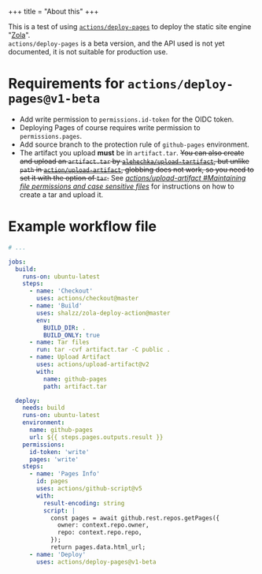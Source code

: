 +++
title = "About this"
+++

This is a test of using [`actions/deploy-pages`](https://github.com/actions/deploy-pages) to deploy the static site engine "[Zola](https://www.getzola.org/)".  
`actions/deploy-pages` is a beta version, and the API used is not yet documented, it is not suitable for production use.

<!-- more -->

# Requirements for `actions/deploy-pages@v1-beta`
- Add write permission to `permissions.id-token` for the OIDC token.
- Deploying Pages of course requires write permission to `permissions.pages`.
- Add source branch to the protection rule of `github-pages` environment.
- The artifact you upload **must** be in `artifact.tar`. ~~You can also create and upload an `artifact.tar` by [`alehechka/upload-tartifact`](https://github.com/alehechka/upload-tartifact),  but unlike `path` in [`action/upload-artifact`](https://github.com/action/upload-artifact), globbing does not work, so you need to set it with the option of `tar`.~~ See *[actions/upload-artifact #Maintaining file permissions and case sensitive files](https://github.com/actions/upload-artifact#maintaining-file-permissions-and-case-sensitive-files)* for instructions on how to create a tar and upload it.

# Example workflow file

```yaml
# ...

jobs:
  build:
    runs-on: ubuntu-latest
    steps:
      - name: 'Checkout'
        uses: actions/checkout@master
      - name: 'Build'
        uses: shalzz/zola-deploy-action@master
        env:
          BUILD_DIR: .
          BUILD_ONLY: true
      - name: Tar files
        run: tar -cvf artifact.tar -C public .
      - name: Upload Artifact
        uses: actions/upload-artifact@v2
        with:
          name: github-pages
          path: artifact.tar

  deploy:
    needs: build
    runs-on: ubuntu-latest
    environment:
      name: github-pages
      url: ${{ steps.pages.outputs.result }}
    permissions:
      id-token: 'write'
      pages: 'write'
    steps:
      - name: 'Pages Info'
        id: pages
        uses: actions/github-script@v5
        with:
          result-encoding: string
          script: |
            const pages = await github.rest.repos.getPages({
              owner: context.repo.owner,
              repo: context.repo.repo,
            });
            return pages.data.html_url;
      - name: 'Deploy'
        uses: actions/deploy-pages@v1-beta
```
